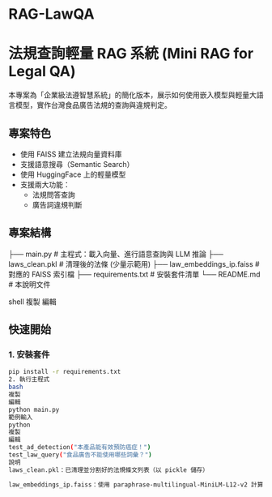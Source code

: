 # RAG-LawQA
# 法規查詢輕量 RAG 系統 (Mini RAG for Legal QA)

本專案為「企業級法遵智慧系統」的簡化版本，展示如何使用嵌入模型與輕量大語言模型，實作台灣食品廣告法規的查詢與違規判定。

## 專案特色

- 使用 FAISS 建立法規向量資料庫
- 支援語意搜尋（Semantic Search）
- 使用 HuggingFace 上的輕量模型
- 支援兩大功能：
  - 法規問答查詢
  - 廣告詞違規判斷

## 專案結構

├── main.py # 主程式：載入向量、進行語意查詢與 LLM 推論
├── laws_clean.pkl # 清理後的法條 (少量示範用)
├── law_embeddings_ip.faiss # 對應的 FAISS 索引檔
├── requirements.txt # 安裝套件清單
└── README.md # 本說明文件

shell
複製
編輯

## 快速開始

### 1. 安裝套件

```bash
pip install -r requirements.txt
2. 執行主程式
bash
複製
編輯
python main.py
範例輸入
python
複製
編輯
test_ad_detection("本產品能有效預防癌症！")
test_law_query("食品廣告不能使用哪些詞彙？")
說明
laws_clean.pkl：已清理並分割好的法規條文列表（以 pickle 儲存）

law_embeddings_ip.faiss：使用 paraphrase-multilingual-MiniLM-L12-v2 計算向量並建立的索引




